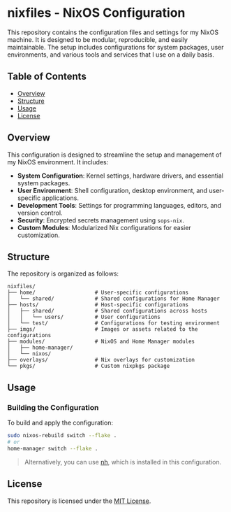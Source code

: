 # nixfiles - NixOS Configuration
This repository contains the configuration files and settings for my NixOS machine. It is designed to be modular, reproducible, and easily maintainable. The setup includes configurations for system packages, user environments, and various tools and services that I use on a daily basis.

## Table of Contents
- [Overview](#overview)
- [Structure](#structure)
- [Usage](#usage)
- [License](#license)

## Overview
This configuration is designed to streamline the setup and management of my NixOS environment. It includes:

- **System Configuration**: Kernel settings, hardware drivers, and essential system packages.
- **User Environment**: Shell configuration, desktop environment, and user-specific applications.
- **Development Tools**: Settings for programming languages, editors, and version control.
- **Security**: Encrypted secrets management using `sops-nix`.
- **Custom Modules**: Modularized Nix configurations for easier customization.

## Structure
The repository is organized as follows:

```
nixfiles/
├── home/                   # User-specific configurations
│   └── shared/             # Shared configurations for Home Manager
├── hosts/                  # Host-specific configurations
│   ├── shared/             # Shared configurations across hosts
│   │   └── users/          # User configurations
│   └── test/               # Configurations for testing environment
├── imgs/                   # Images or assets related to the configurations
├── modules/                # NixOS and Home Manager modules
│   ├── home-manager/
│   └── nixos/
├── overlays/               # Nix overlays for customization
└── pkgs/                   # Custom nixpkgs package
```

## Usage
### Building the Configuration
To build and apply the configuration:
```bash
sudo nixos-rebuild switch --flake .
# or
home-manager switch --flake .
```
> Alternatively, you can use [nh](https://github.com/viperML/nh), which is installed in this configuration.

## License
This repository is licensed under the [MIT License](LICENSE).
